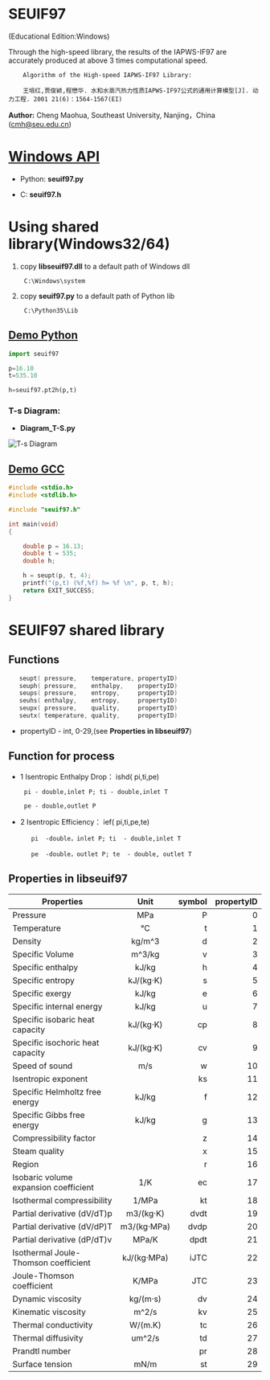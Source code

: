 # SEUIF97

 (Educational Edition:Windows)

 Through the high-speed library, the results of the IAPWS-IF97  are accurately produced at above 3 times computational speed.
 
        Algorithm of the High-speed IAPWS-IF97 Library: 

        王培红,贾俊颖,程懋华. 水和水蒸汽热力性质IAPWS-IF97公式的通用计算模型[J]. 动力工程. 2001 21(6)：1564-1567(EI)
 
  
**Author:** Cheng Maohua, Southeast University, Nanjing，China  (cmh@seu.edu.cn)

# [ Windows API](/api)

* Python: **seuif97.py** 

* C: **seuif97.h** 

# Using shared library(Windows32/64) 

1. copy **libseuif97.dll**  to a default path of Windows dll
      
        C:\Windows\system
   
2. copy **seuif97.py** to a default path of Python lib
    
        C:\Python35\Lib 
       
## [Demo Python](./demo-python)

```python
import seuif97

p=16.10
t=535.10

h=seuif97.pt2h(p,t)
```
### T-s Diagram:

 * **Diagram_T-S.py**

  ![T-s Diagram](./doc/T-s.jpg)


## [Demo GCC](./demo-gcc)

```c
#include <stdio.h>
#include <stdlib.h>

#include "seuif97.h"

int main(void)
{

    double p = 16.13;
    double t = 535;
    double h;

    h = seupt(p, t, 4);
    printf("(p,t) (%f,%f) h= %f \n", p, t, h);
    return EXIT_SUCCESS;
}
```

# SEUIF97 shared library

## Functions 

```c
   seupt( pressure,    temperature, propertyID)
   seuph( pressure,    enthalpy,    propertyID)
   seups( pressure,    entropy,     propertyID)
   seuhs( enthalpy,    entropy,     propertyID)
   seupx( pressure,    quality,     propertyID)
   seutx( temperature, quality,     propertyID)
```

   *  propertyID  - int, 0-29,(see **Properties in libseuif97**)

## Function for process  
   
*  1 Isentropic Enthalpy Drop： ishd( pi,ti,pe)
    
        pi - double,inlet P; ti - double,inlet T

        pe - double,outlet P

* 2 Isentropic Efficiency： ief( pi,ti,pe,te)

         pi  -double，inlet P; ti  - double,inlet T

         pe  -double，outlet P; te  - double, outlet T

## Properties in libseuif97

|   Properties |    Unit     |  symbol  |  propertyID   |   
| ----------------|:----------:| ------:|-------:|
| Pressure        |   MPa     |  P     |   0     |  
| Temperature     |   °C      |  t     |   1     |
| Density         | kg/m^3    |  d     |   2     |
| Specific Volume | m^3/kg    |  v     |   3     |
| Specific enthalpy  | kJ/kg     |  h     |   4     |
| Specific entropy   | kJ/(kg·K) |  s     |   5     |
| Specific  exergy   | kJ/kg     |  e     |   6     |
| Specific internal energy   | kJ/kg     |  u     |   7     |
| Specific isobaric heat capacity  | kJ/(kg·K) |  cp    |   8     |
| Specific isochoric heat capacity  | kJ/(kg·K) |  cv    |   9     |		
| Speed of sound          | m/s       |   w     | 10      |	
| Isentropic exponent     |             |  ks     | 11      |	
| Specific Helmholtz free energy   |   kJ/kg          |  f     | 12      |	
| Specific Gibbs free energy       |   kJ/kg           | g     | 13      |	
| Compressibility factor           |                      | z      | 14      |
| Steam quality                    |                      | x      | 15      |
| Region                           |                      | r       | 16      |
| Isobaric volume expansion coefficient  |        1/K       | ec     | 17      |
| Isothermal compressibility             |        1/MPa   | kt     | 18      |
| Partial derivative (dV/dT)p            |    m3/(kg·K)	     | dvdt     | 19      |
| Partial derivative (dV/dP)T            |    m3/(kg·MPa)	  | dvdp    | 20      |
| Partial derivative (dP/dT)v            |    MPa/K	         | dpdt	    | 21      |
| Isothermal Joule-Thomson coefficient   |   kJ/(kg·MPa)        | iJTC	    | 22      |
| Joule-Thomson coefficient              |  K/MPa        | JTC	    | 23      |
| Dynamic viscosity                      |        kg/(m·s)   | dv     | 24      |
| Kinematic viscosity                    |       m^2/s       | kv     | 25      |
| Thermal conductivity                   |       W/(m.K)	  | tc     | 26      |
| Thermal diffusivity                    |       um^2/s	 | td     | 27      |
| Prandtl number                         |            	  | pr     | 28      |
| Surface tension                        |       mN/m    	  | st     | 29      |
